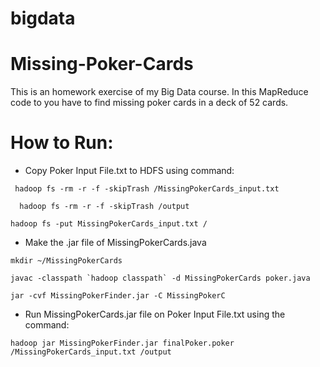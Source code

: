 # bigdata
# Missing-Poker-Cards
This is an homework exercise of my Big Data course. In this MapReduce code to you have to find missing poker cards in a deck of 52 cards.

# How to Run:
* Copy Poker Input File.txt to HDFS using command:
```
 hadoop fs -rm -r -f -skipTrash /MissingPokerCards_input.txt
```
```
  hadoop fs -rm -r -f -skipTrash /output
```
```
hadoop fs -put MissingPokerCards_input.txt /
```
* Make the .jar file of MissingPokerCards.java

```
mkdir ~/MissingPokerCards
```
```
javac -classpath `hadoop classpath` -d MissingPokerCards poker.java
```
```
jar -cvf MissingPokerFinder.jar -C MissingPokerC
```

* Run MissingPokerCards.jar file on Poker Input File.txt using the command:
```
hadoop jar MissingPokerFinder.jar finalPoker.poker /MissingPokerCards_input.txt /output
```
